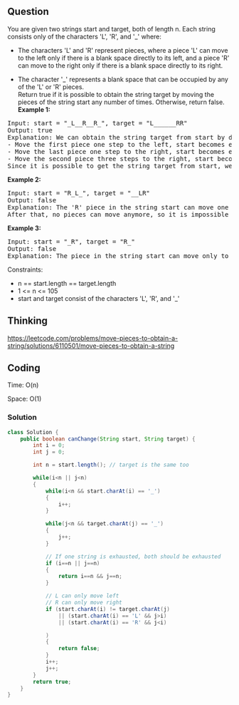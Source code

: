 ## Question
You are given two strings start and target, both of length n. Each string consists only of the characters 'L', 'R', and '_' where:  
* The characters 'L' and 'R' represent pieces, where a piece 'L' can move to the left only if there is a blank space directly to its left, and a piece 'R' can move to the right only if there is a blank space directly to its right.  

* The character '_' represents a blank space that can be occupied by any of the 'L' or 'R' pieces.  
Return true if it is possible to obtain the string target by moving the pieces of the string start any number of times.   Otherwise, return false. 
**Example 1:**
<pre>
Input: start = "_L__R__R_", target = "L______RR"
Output: true
Explanation: We can obtain the string target from start by doing the following moves:
- Move the first piece one step to the left, start becomes equal to "L___R__R_".
- Move the last piece one step to the right, start becomes equal to "L___R___R".
- Move the second piece three steps to the right, start becomes equal to "L______RR".
Since it is possible to get the string target from start, we return true.
</pre>

**Example 2:**
<pre>
Input: start = "R_L_", target = "__LR"
Output: false
Explanation: The 'R' piece in the string start can move one step to the right to obtain "_RL_".
After that, no pieces can move anymore, so it is impossible to obtain the string target from start.
</pre>

**Example 3:**
<pre>
Input: start = "_R", target = "R_"
Output: false
Explanation: The piece in the string start can move only to the right, so it is impossible to obtain the string target from start.
</pre>

Constraints:  
* n == start.length == target.length
* 1 <= n <= 105
* start and target consist of the characters 'L', 'R', and '_'
## Thinking
https://leetcode.com/problems/move-pieces-to-obtain-a-string/solutions/6110501/move-pieces-to-obtain-a-string

## Coding
Time: O(n) 

Space: O(1)

### Solution
```java
class Solution {
    public boolean canChange(String start, String target) {
        int i = 0;
        int j = 0;

        int n = start.length(); // target is the same too

        while(i<n || j<n)
        {
            while(i<n && start.charAt(i) == '_')
            {
                i++;
            }

            while(j<n && target.charAt(j) == '_')
            {
                j++;
            }

            // If one string is exhausted, both should be exhausted
            if (i==n || j==n)
            {
                return i==n && j==n;
            }

            // L can only move left
            // R can only move right
            if (start.charAt(i) != target.charAt(j) 
                || (start.charAt(i) == 'L' && j>i)
                || (start.charAt(i) == 'R' && j<i)

            )
            {
                return false;
            }
            i++;
            j++;
        }
        return true;
    }
}
```